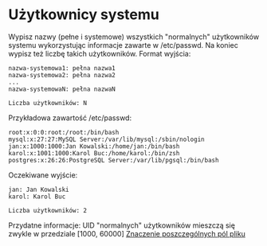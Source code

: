 # Użytkownicy systemu
Wypisz nazwy (pełne i systemowe) wszystkich "normalnych" użytkowników
systemu wykorzystując informacje zawarte w /etc/passwd. Na koniec wypisz
też liczbę takich użytkowników. Format wyjścia:
````
nazwa-systemowa1: pełna nazwa1
nazwa-systemowa2: pełna nazwa2
...
nazwa-systemowaN: pełna nazwaN

Liczba użytkowników: N
````

Przykładowa zawartość /etc/passwd:
````
root:x:0:0:root:/root:/bin/bash
mysql:x:27:27:MySQL Server:/var/lib/mysql:/sbin/nologin
jan:x:1000:1000:Jan Kowalski:/home/jan:/bin/bash
karol:x:1001:1000:Karol Buc:/home/karol:/bin/zsh
postgres:x:26:26:PostgreSQL Server:/var/lib/pgsql:/bin/bash
````
Oczekiwane wyjście:
````
jan: Jan Kowalski
karol: Karol Buc

Liczba użytkowników: 2
````

Przydatne informacje:
UID "normalnych" użytkowników mieszczą się zwykle w przedziale [1000, 60000]
[Znaczenie poszczególnych pól pliku](https://en.wikipedia.org/wiki/Passwd_%28file%29#Password_file)
